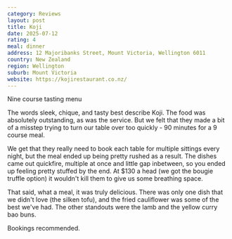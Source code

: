 ```yaml
---
category: Reviews
layout: post
title: Koji
date: 2025-07-12
rating: 4
meal: dinner
address: 12 Majoribanks Street, Mount Victoria, Wellington 6011
country: New Zealand
region: Wellington
suburb: Mount Victoria
website: https://kojirestaurant.co.nz/
---  
```

Nine course tasting menu  

The words sleek, chique, and tasty best describe Koji. The food was absolutely outstanding, as was the service. But we felt that they made a bit of a misstep trying to turn our table over too quickly - 90 minutes for a 9 course meal. 

We get that they really need to book each table for multiple sittings every night, but the meal ended up being pretty rushed as a result. The dishes came out quickfire, multiple at once and little gap inbetween, so you ended up feeling pretty stuffed by the end. At $130 a head (we got the bougie truffle option) it wouldn't kill them to give us some breathing space. 

That said, what a meal, it was truly delicious. There was only one dish that we didn't love (the silken tofu), and the fried cauliflower was some of the best we've had. The other standouts were the lamb and the yellow curry bao buns. 

Bookings recommended.
